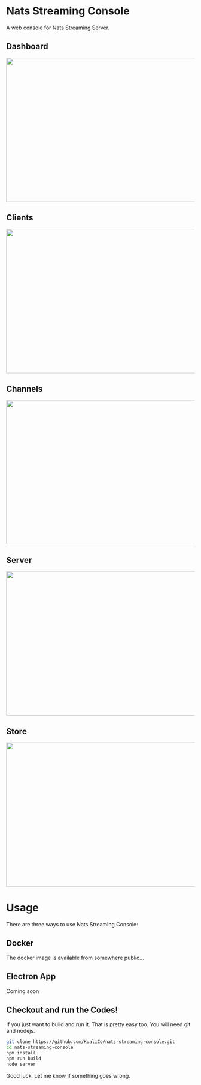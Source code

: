 # Nats Streaming Console

A web console for Nats Streaming Server.

## Dashboard

<img src="https://s3-us-west-2.amazonaws.com/co.kuali.docs/nsc-ss-home.png" width="512" height="384" />

## Clients

<img src="https://s3-us-west-2.amazonaws.com/co.kuali.docs/nsc-ss-clients.png" width="512" height="384" />

## Channels

<img src="https://s3-us-west-2.amazonaws.com/co.kuali.docs/nsc-ss-channels.png" width="512" height="384" />

## Server

<img src="https://s3-us-west-2.amazonaws.com/co.kuali.docs/nsc-ss-server.png" width="512" height="384" />

## Store

<img src="https://s3-us-west-2.amazonaws.com/co.kuali.docs/nsc-ss-store.png" width="512" height="384" />

# Usage

There are three ways to use Nats Streaming Console:

## Docker
The docker image is available from somewhere public...

## Electron App
Coming soon

## Checkout and run the Codes!
If you just want to build and run it. That is pretty easy too. You will need git and nodejs.
```sh
git clone https://github.com/KualiCo/nats-streaming-console.git
cd nats-streaming-console
npm install
npm run build
node server
```

Good luck. Let me know if something goes wrong.
